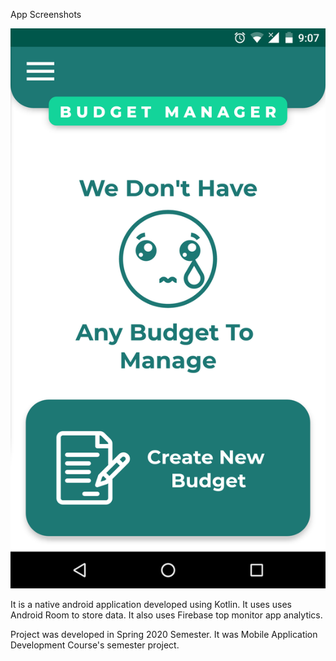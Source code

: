 App Screenshots

![Software Screenshot 01](https://github.com/MrTee99/Budget-Manager-Android-App/blob/main/Screenshots/1.png)

It is a native android application developed using Kotlin.
It uses uses Android Room to store data.
It also uses Firebase top monitor app analytics.

Project was developed in Spring 2020 Semester. It was Mobile Application Development Course's semester project. 
